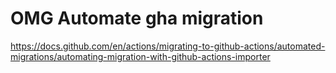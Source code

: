 # OMG Automate gha migration

https://docs.github.com/en/actions/migrating-to-github-actions/automated-migrations/automating-migration-with-github-actions-importer

